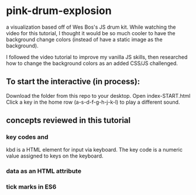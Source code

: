# pink-drum-explosion
a visualization based off of Wes Bos's JS drum kit. While watching the video for this tutorial, I thought it would be so much cooler to have the background change colors (instead of have a static image as the background).

I followed the video tutorial to improve my vanilla JS skills, then researched how to change the background colors as an added CSS/JS challenged.

## To start the interactive (in process):
Download the folder from this repo to your desktop.
Open index-START.html
Click a key in the home row (a-s-d-f-g-h-j-k-l) to play a different sound. 

## concepts reviewed in this tutorial

### key codes and <kbd></kbd>
kbd is a HTML element for input via keyboard. The key code is a numeric value assigned to keys on the keyboard. 

### data as an HTML attribute

### tick marks in ES6


